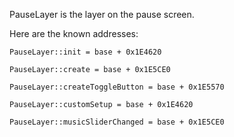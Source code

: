 PauseLayer is the layer on the pause screen.

Here are the known addresses:

```
PauseLayer::init = base + 0x1E4620

PauseLayer::create = base + 0x1E5CE0

PauseLayer::createToggleButton = base + 0x1E5570

PauseLayer::customSetup = base + 0x1E4620

PauseLayer::musicSliderChanged = base + 0x1E5CE0
```
